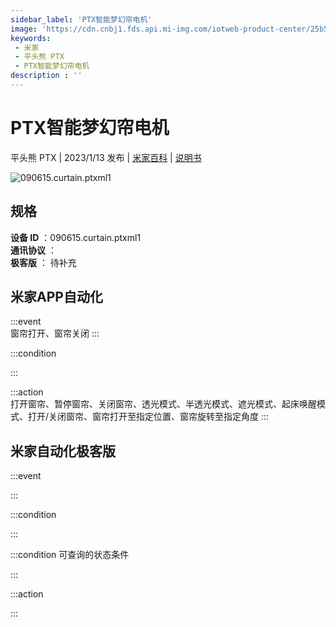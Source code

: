 ```yaml
---
sidebar_label: 'PTX智能梦幻帘电机'
image: 'https://cdn.cnbj1.fds.api.mi-img.com/iotweb-product-center/25b5532d496d695e631e2fc151839a21_1672965197035.png?GalaxyAccessKeyId=AKVGLQWBOVIRQ3XLEW&Expires=9223372036854775807&Signature=WcCWixltBLW+lVTslz3NBGhmt+k='
keywords: 
 - 米家
 - 平头熊 PTX
 - PTX智能梦幻帘电机
description : ''
---
```

# PTX智能梦幻帘电机

平头熊 PTX | 2023/1/13 发布 | [米家百科](https://home.mi.com/webapp/content/baike/product/index.html?model=090615.curtain.ptxml1) | [说明书](https://home.mi.com/views/introduction.html?model=090615.curtain.ptxml1&region=cn)

![090615.curtain.ptxml1](https://cdn.cnbj1.fds.api.mi-img.com/iotweb-product-center/25b5532d496d695e631e2fc151839a21_1672965197035.png?GalaxyAccessKeyId=AKVGLQWBOVIRQ3XLEW&Expires=9223372036854775807&Signature=WcCWixltBLW+lVTslz3NBGhmt+k=)

## 规格  
> 
**设备 ID** ：090615.curtain.ptxml1  
**通讯协议** ：  
**极客版**  ： 待补充 


## 米家APP自动化  

:::event  
窗帘打开、窗帘关闭
:::

:::condition  

:::

:::action   
打开窗帘、暂停窗帘、关闭窗帘、透光模式、半透光模式、遮光模式、起床唤醒模式、打开/关闭窗帘、窗帘打开至指定位置、窗帘旋转至指定角度
:::

## 米家自动化极客版  

:::event  

:::

:::condition  

:::

:::condition 可查询的状态条件  

:::

:::action  

:::

        
